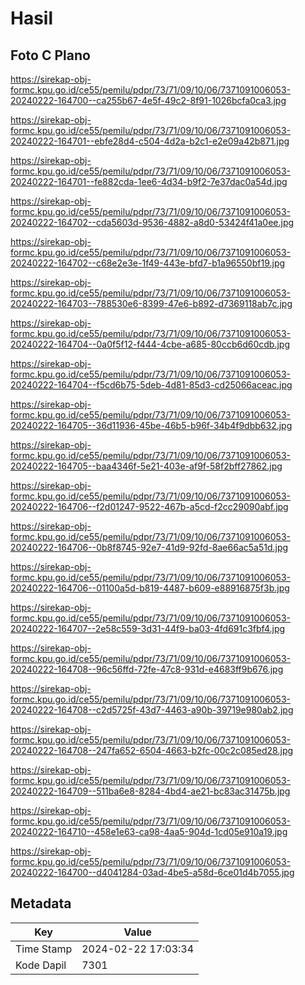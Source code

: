 # Hasil

## Foto C Plano

https://sirekap-obj-formc.kpu.go.id/ce55/pemilu/pdpr/73/71/09/10/06/7371091006053-20240222-164700--ca255b67-4e5f-49c2-8f91-1026bcfa0ca3.jpg

https://sirekap-obj-formc.kpu.go.id/ce55/pemilu/pdpr/73/71/09/10/06/7371091006053-20240222-164701--ebfe28d4-c504-4d2a-b2c1-e2e09a42b871.jpg

https://sirekap-obj-formc.kpu.go.id/ce55/pemilu/pdpr/73/71/09/10/06/7371091006053-20240222-164701--fe882cda-1ee6-4d34-b9f2-7e37dac0a54d.jpg

https://sirekap-obj-formc.kpu.go.id/ce55/pemilu/pdpr/73/71/09/10/06/7371091006053-20240222-164702--cda5603d-9536-4882-a8d0-53424f41a0ee.jpg

https://sirekap-obj-formc.kpu.go.id/ce55/pemilu/pdpr/73/71/09/10/06/7371091006053-20240222-164702--c68e2e3e-1f49-443e-bfd7-b1a96550bf19.jpg

https://sirekap-obj-formc.kpu.go.id/ce55/pemilu/pdpr/73/71/09/10/06/7371091006053-20240222-164703--788530e6-8399-47e6-b892-d7369118ab7c.jpg

https://sirekap-obj-formc.kpu.go.id/ce55/pemilu/pdpr/73/71/09/10/06/7371091006053-20240222-164704--0a0f5f12-f444-4cbe-a685-80ccb6d60cdb.jpg

https://sirekap-obj-formc.kpu.go.id/ce55/pemilu/pdpr/73/71/09/10/06/7371091006053-20240222-164704--f5cd6b75-5deb-4d81-85d3-cd25066aceac.jpg

https://sirekap-obj-formc.kpu.go.id/ce55/pemilu/pdpr/73/71/09/10/06/7371091006053-20240222-164705--36d11936-45be-46b5-b96f-34b4f9dbb632.jpg

https://sirekap-obj-formc.kpu.go.id/ce55/pemilu/pdpr/73/71/09/10/06/7371091006053-20240222-164705--baa4346f-5e21-403e-af9f-58f2bff27862.jpg

https://sirekap-obj-formc.kpu.go.id/ce55/pemilu/pdpr/73/71/09/10/06/7371091006053-20240222-164706--f2d01247-9522-467b-a5cd-f2cc29090abf.jpg

https://sirekap-obj-formc.kpu.go.id/ce55/pemilu/pdpr/73/71/09/10/06/7371091006053-20240222-164706--0b8f8745-92e7-41d9-92fd-8ae66ac5a51d.jpg

https://sirekap-obj-formc.kpu.go.id/ce55/pemilu/pdpr/73/71/09/10/06/7371091006053-20240222-164706--01100a5d-b819-4487-b609-e88916875f3b.jpg

https://sirekap-obj-formc.kpu.go.id/ce55/pemilu/pdpr/73/71/09/10/06/7371091006053-20240222-164707--2e58c559-3d31-44f9-ba03-4fd691c3fbf4.jpg

https://sirekap-obj-formc.kpu.go.id/ce55/pemilu/pdpr/73/71/09/10/06/7371091006053-20240222-164708--96c56ffd-72fe-47c8-931d-e4683ff9b676.jpg

https://sirekap-obj-formc.kpu.go.id/ce55/pemilu/pdpr/73/71/09/10/06/7371091006053-20240222-164708--c2d5725f-43d7-4463-a90b-39719e980ab2.jpg

https://sirekap-obj-formc.kpu.go.id/ce55/pemilu/pdpr/73/71/09/10/06/7371091006053-20240222-164708--247fa652-6504-4663-b2fc-00c2c085ed28.jpg

https://sirekap-obj-formc.kpu.go.id/ce55/pemilu/pdpr/73/71/09/10/06/7371091006053-20240222-164709--511ba6e8-8284-4bd4-ae21-bc83ac31475b.jpg

https://sirekap-obj-formc.kpu.go.id/ce55/pemilu/pdpr/73/71/09/10/06/7371091006053-20240222-164710--458e1e63-ca98-4aa5-904d-1cd05e910a19.jpg

https://sirekap-obj-formc.kpu.go.id/ce55/pemilu/pdpr/73/71/09/10/06/7371091006053-20240222-164700--d4041284-03ad-4be5-a58d-6ce01d4b7055.jpg


## Metadata

| Key        | Value               |
| ---------- | ------------------- |
| Time Stamp | 2024-02-22 17:03:34 |
| Kode Dapil | 7301                |



